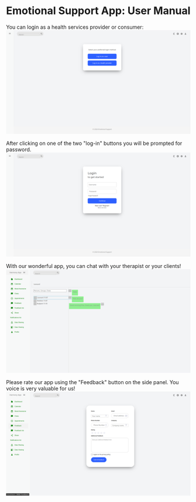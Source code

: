 # Emotional Support App: User Manual

You can login as a health services provider or consumer:
![](screenshots/select-login-method.png)

After clicking on one of the two "log-in" buttons you will be prompted for password.
![](screenshots/signup-login-password.png)

With our wonderful app, you can chat with your therapist or your clients!
![](screenshots/chat.png)

Please rate our app using the "Feedback" button on the side panel.
You voice is very valuable for us!
![](screenshots/feedback.png)
